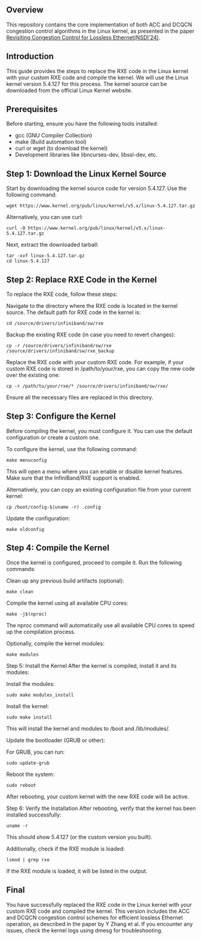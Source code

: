 ## Overview
This repository contains the core implementation of both ACC and DCQCN congestion control algorithms in the Linux kernel, as presented in the paper [Revisiting Congestion Control for Lossless Ethernet(NSDI'24)](https://www.usenix.org/conference/nsdi24/presentation/zhang-yiran).

## Introduction
This guide provides the steps to replace the RXE code in the Linux kernel with your custom RXE code and compile the kernel. We will use the Linux kernel version 5.4.127 for this process. The kernel source can be downloaded from the official Linux Kernel website.

## Prerequisites
Before starting, ensure you have the following tools installed:

* gcc (GNU Compiler Collection)
* make (Build automation tool)
* curl or wget (to download the kernel)
* Development libraries like libncurses-dev, libssl-dev, etc.

## Step 1: Download the Linux Kernel Source
Start by downloading the kernel source code for version 5.4.127. Use the following command:

```
wget https://www.kernel.org/pub/linux/kernel/v5.x/linux-5.4.127.tar.gz
```
Alternatively, you can use curl:

```
curl -O https://www.kernel.org/pub/linux/kernel/v5.x/linux-5.4.127.tar.gz
```
Next, extract the downloaded tarball:

```
tar -xvf linux-5.4.127.tar.gz
cd linux-5.4.127
```

## Step 2: Replace RXE Code in the Kernel
To replace the RXE code, follow these steps:

Navigate to the directory where the RXE code is located in the kernel source. The default path for RXE code in the kernel is:

```
cd /source/drivers/infiniband/sw/rxe
```
Backup the existing RXE code (in case you need to revert changes):

```
cp -r /source/drivers/infiniband/sw/rxe /source/drivers/infiniband/sw/rxe_backup
```
Replace the RXE code with your custom RXE code. For example, if your custom RXE code is stored in /path/to/your/rxe, you can copy the new code over the existing one:

```
cp -r /path/to/your/rxe/* /source/drivers/infiniband/sw/rxe/
```
Ensure all the necessary files are replaced in this directory.

## Step 3: Configure the Kernel
Before compiling the kernel, you must configure it. You can use the default configuration or create a custom one.

To configure the kernel, use the following command:

```
make menuconfig
```
This will open a menu where you can enable or disable kernel features. Make sure that the InfiniBand/RXE support is enabled.

Alternatively, you can copy an existing configuration file from your current kernel:

```
cp /boot/config-$(uname -r) .config
```
Update the configuration:

```
make oldconfig
```
## Step 4: Compile the Kernel
Once the kernel is configured, proceed to compile it. Run the following commands:

Clean up any previous build artifacts (optional):

```
make clean
```
Compile the kernel using all available CPU cores:

```
make -j$(nproc)
```
The nproc command will automatically use all available CPU cores to speed up the compilation process.

Optionally, compile the kernel modules:

```
make modules
```

Step 5: Install the Kernel
After the kernel is compiled, install it and its modules:

Install the modules:

```
sudo make modules_install
```
Install the kernel:

```
sudo make install
```
This will install the kernel and modules to /boot and /lib/modules/.

Update the bootloader (GRUB or other):

For GRUB, you can run:

```
sudo update-grub
```
Reboot the system:

```
sudo reboot
```
After rebooting, your custom kernel with the new RXE code will be active.

Step 6: Verify the Installation
After rebooting, verify that the kernel has been installed successfully:

```
uname -r
```
This should show 5.4.127 (or the custom version you built).

Additionally, check if the RXE module is loaded:

```
lsmod | grep rxe
```
If the RXE module is loaded, it will be listed in the output.

## Final
You have successfully replaced the RXE code in the Linux kernel with your custom RXE code and compiled the kernel. This version includes the ACC and DCQCN congestion control schemes for efficient lossless Ethernet operation, as described in the paper by Y Zhang et al. If you encounter any issues, check the kernel logs using dmesg for troubleshooting.
